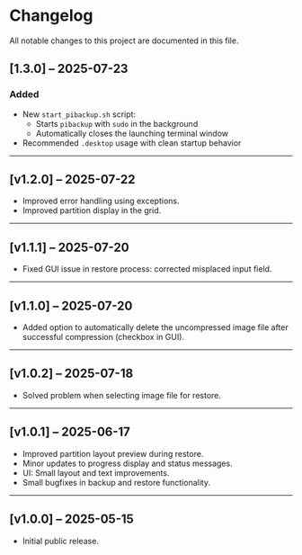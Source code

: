 # Changelog

All notable changes to this project are documented in this file.
## [1.3.0] – 2025-07-23
### Added
- New `start_pibackup.sh` script:
  - Starts `pibackup` with `sudo` in the background
  - Automatically closes the launching terminal window
- Recommended `.desktop` usage with clean startup behavior
---
## [v1.2.0] – 2025-07-22
- Improved error handling using exceptions.
- Improved partition display in the grid.
---
## [v1.1.1] – 2025-07-20
- Fixed GUI issue in restore process: corrected misplaced input field.
---
## [v1.1.0] – 2025-07-20
- Added option to automatically delete the uncompressed image file after successful compression (checkbox in GUI).
---

## [v1.0.2] – 2025-07-18
- Solved problem when selecting image file for restore.
---

## [v1.0.1] – 2025-06-17
- Improved partition layout preview during restore.
- Minor updates to progress display and status messages.
- UI: Small layout and text improvements.
- Small bugfixes in backup and restore functionality.
---

## [v1.0.0] – 2025-05-15
- Initial public release.
